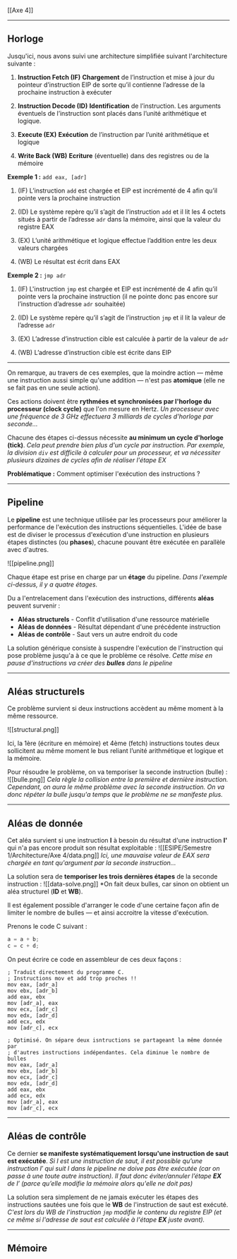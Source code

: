 [[Axe 4]]
****
## Horloge

Jusqu'ici, nous avons suivi une architecture simplifiée suivant l'architecture suivante :
1. **Instruction Fetch (IF)**
	**Chargement** de l’instruction et mise à jour du pointeur d’instruction
	EIP de sorte qu’il contienne l’adresse de la prochaine instruction à exécuter

2. **Instruction Decode (ID)**
	**Identification** de l’instruction. Les arguments éventuels de l’instruction sont placés dans l’unité arithmétique et logique.

3. **Execute (EX)**
	**Exécution** de l’instruction par l’unité arithmétique et logique

4. **Write Back (WB)**
	**Ecriture** (éventuelle) dans des registres ou de la mémoire


**Exemple 1 :** `add eax, [adr]`
1. (IF) L’instruction `add` est chargée et EIP est incrémenté de 4 afin qu’il pointe vers la prochaine instruction

2. (ID) Le système repère qu’il s’agit de l’instruction `add` et il lit les 4 octets situés à partir de l’adresse `adr` dans la mémoire, ainsi que la valeur du registre EAX

3. (EX) L’unité arithmétique et logique effectue l’addition entre les deux valeurs chargées

4. (WB) Le résultat est écrit dans EAX

**Exemple 2 :** `jmp adr`

1. (IF) L'instruction `jmp` est chargée et EIP est incrémenté de 4 afin qu’il pointe vers la prochaine instruction (il ne pointe donc pas encore sur l’instruction d’adresse `adr` souhaitée)

2. (ID) Le système repère qu’il s’agit de l’instruction `jmp` et il lit la valeur de l’adresse `adr`

3. (EX) L’adresse d’instruction cible est calculée à partir de la valeur de `adr`

4. (WB) L’adresse d’instruction cible est écrite dans EIP

****

On remarque, au travers de ces exemples, que la moindre action — même une instruction aussi simple qu'une addition — n'est pas **atomique** (elle ne se fait pas en une seule action).

Ces actions doivent être **rythmées et synchronisées par l'horloge du processeur (clock cycle)** que l'on mesure en Hertz.
	*Un processeur avec une fréquence de 3 GHz effectuera 3 milliards de cycles d'horloge par seconde...*

Chacune des étapes ci-dessus nécessite **au minimum un cycle d'horloge (tick)**.
	*Cela peut prendre bien plus d'un cycle par instruction. Par exemple, la division `div` est difficile à calculer pour un processeur, et va nécessiter plusieurs dizaines de cycles afin de réaliser l'étape EX*


**Problématique :** Comment optimiser l'exécution des instructions ?


****
## Pipeline

Le **pipeline** est une technique utilisée par les processeurs pour améliorer la performance de l'exécution des instructions séquentielles. 
L'idée de base est de diviser le processus d'exécution d'une instruction en plusieurs étapes distinctes (ou **phases**), chacune pouvant être exécutée en parallèle avec d'autres.

![[pipeline.png]]


Chaque étape est prise en charge par un **étage** du pipeline. 
	*Dans l'exemple ci-dessus, il y a quatre étages.*


Du a l'entrelacement dans l'exécution des instructions, différents **aléas** peuvent survenir :
- **Aléas structurels** - Conflit d'utilisation d'une ressource matérielle
- **Aléas de données** - Résultat dépendant d'une précédente instruction
- **Aléas de contrôle** - Saut vers un autre endroit du code

La solution générique consiste à suspendre l'exécution de l'instruction qui pose problème jusqu'a à ce que le problème ce résolve.
	*Cette mise en pause d'instructions va créer des **bulles** dans le pipeline*


****
## Aléas structurels

Ce problème survient si deux instructions accèdent au même moment à la même ressource.

![[structural.png]]

Ici, la 1ère (écriture en mémoire) et 4ème (fetch) instructions toutes deux sollicitent au même moment le bus reliant l’unité arithmétique et logique et la mémoire.


Pour résoudre le problème, on va temporiser la seconde instruction (bulle) :
![[bulle.png]]
	*Cela règle la collision entre la première et dernière instruction. Cependant, on aura le même problème avec la seconde instruction. On va donc répéter la bulle jusqu'a temps que le problème ne se manifeste plus.*


****
## Aléas de donnée

Cet aléa survient si une instruction **I** à besoin du résultat d'une instruction **I'** qui n'a pas encore produit son résultat exploitable :
![[ESIPE/Semestre 1/Architecture/Axe 4/data.png]]
	*Ici, une mauvaise valeur de EAX sera chargée en tant qu'argument par la seconde instruction...*

La solution sera de **temporiser les trois dernières étapes** de la seconde instruction :
![[data-solve.png]]
	*On fait deux bulles, car sinon on obtient un aléa structurel (**ID** et **WB**).


Il est également possible d'arranger le code d'une certaine façon afin de limiter le nombre de bulles — et ainsi accroitre la vitesse d'exécution.

Prenons le code C suivant :
```c
a = a + b;
c = c + d;
```

On peut écrire ce code en assembleur de ces deux façons :
```assembly
; Traduit directement du programme C.
; Instructions mov et add trop proches !!
mov eax, [adr_a]
mov ebx, [adr_b]
add eax, ebx
mov [adr_a], eax
mov ecx, [adr_c]
mov edx, [adr_d]
add ecx, edx
mov [adr_c], ecx
```

```assembly
; Optimisé. On sépare deux isntructions se partageant la même donnée par 
; d'autres instructions indépendantes. Cela diminue le nombre de bulles
mov eax, [adr_a]
mov ebx, [adr_b]
mov ecx, [adr_c]
mov edx, [adr_d]
add eax, ebx
add ecx, edx
mov [adr_a], eax
mov [adr_c], ecx
```


****
## Aléas de contrôle

Ce dernier **se manifeste systématiquement lorsqu'une instruction de saut est exécutée**.
	*Si I est une instruction de saut, il est possible qu’une instruction I′ qui suit I dans le pipeline ne doive pas être exécutée (car on passe à une toute autre instruction). Il faut donc éviter/annuler l’étape **EX** de I′ (parce qu’elle modifie la mémoire alors qu'elle ne doit pas)*

La solution sera simplement de ne jamais exécuter les étapes des instructions sautées une fois que le **WB** de l'instruction de saut est exécuté.
	*C'est lors du WB de l'instruction `jmp` modifie le contenu du registre EIP (et ce même si l'adresse de saut est calculée à l'étape **EX** juste avant).*


****
## Mémoire
